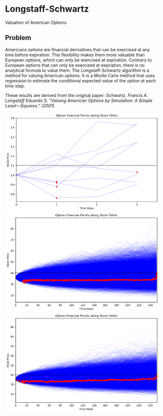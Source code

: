 # Longstaff-Schwartz

Valuation of American Options

## Problem

Americans options are financial derivatives that can be exercised at any time before expiration. This flexibility makes them more valuable than European options, which can only be exercised at expiration. Contrary to European options that can only be exercized at expiration, there is no analytical formula to value them.
 The Longstaff-Schwartz algorithm is a method for valuing American options. It is a Monte Carlo method that uses regression to estimate the conditional expected value of the option at each time step.

 These results are derived from the original paper: *Schwartz, Francis A. Longstaff Eduardo S. "Valuing American Options by Simulation: A Simple Least—Squares." (2001).*

 ![Results-paper](images/barrier_paper_example.png)
 ![Results-paper](images/barrier_paper_order=2.png)
 ![Results-paper](images/barrier_paper_order=3.png)
